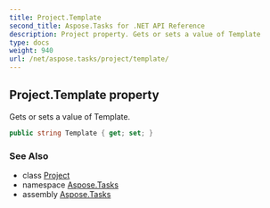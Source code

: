 ```yaml
---
title: Project.Template
second_title: Aspose.Tasks for .NET API Reference
description: Project property. Gets or sets a value of Template
type: docs
weight: 940
url: /net/aspose.tasks/project/template/
---
```

## Project.Template property

Gets or sets a value of Template.

```csharp
public string Template { get; set; }
```

### See Also

* class [Project](../)
* namespace [Aspose.Tasks](../../project/)
* assembly [Aspose.Tasks](../../../)


